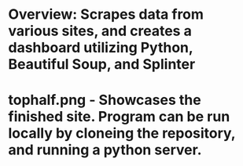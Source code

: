 # Overview: Scrapes data from various sites, and creates a dashboard utilizing Python, Beautiful Soup, and Splinter
# tophalf.png - Showcases the finished site. Program can be run locally by cloneing the repository, and running a python server. 